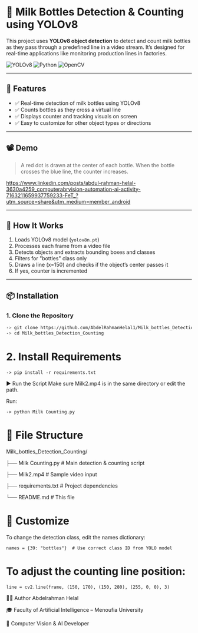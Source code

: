 # 🍼 Milk Bottles Detection & Counting using YOLOv8

This project uses **YOLOv8 object detection** to detect and count milk bottles as they pass through a predefined line in a video stream. It’s designed for real-time applications like monitoring production lines in factories.

![YOLOv8](https://img.shields.io/badge/YOLOv8-Bottle--Detection-green)
![Python](https://img.shields.io/badge/Python-3.10+-yellow)
![OpenCV](https://img.shields.io/badge/OpenCV-RealTime-blue)

---

## 🎯 Features

- ✅ Real-time detection of milk bottles using YOLOv8
- ✅ Counts bottles as they cross a virtual line
- ✅ Displays counter and tracking visuals on screen
- ✅ Easy to customize for other object types or directions

---

## 📽️ Demo

> A red dot is drawn at the center of each bottle. When the bottle crosses the blue line, the counter increases.

https://www.linkedin.com/posts/abdul-rahman-helal-3630a4259_computerabrvision-automation-ai-activity-7163211659937759233-FeT_?utm_source=share&utm_medium=member_android

---

## 🧠 How It Works

1. Loads YOLOv8 model (`yolov8n.pt`)
2. Processes each frame from a video file
3. Detects objects and extracts bounding boxes and classes
4. Filters for "bottles" class only
5. Draws a line (x=150) and checks if the object’s center passes it
6. If yes, counter is incremented

---

## 📦 Installation

### 1. Clone the Repository

```bash
-> git clone https://github.com/AbdelRahmanHelal1/Milk_bottles_Detection_Counting.git
-> cd Milk_bottles_Detection_Counting
```

# 2. Install Requirements
```
-> pip install -r requirements.txt
```

▶️ Run the Script
Make sure Milk2.mp4 is in the same directory or edit the path.

Run:

``` 
-> python Milk Counting.py

```
# 📂 File Structure

Milk_bottles_Detection_Counting/

├──  Milk Counting.py        # Main detection & counting script

├── Milk2.mp4                 # Sample video input

├── requirements.txt          # Project dependencies

└── README.md                 # This file

# 🔧 Customize
To change the detection class, edit the names dictionary:

```
names = {39: "bottles"}  # Use correct class ID from YOLO model
```
# To adjust the counting line position:

```
line = cv2.line(frame, (150, 170), (150, 280), (255, 0, 0), 3)
```

👨‍💻 Author
Abdelrahman Helal

🎓 Faculty of Artificial Intelligence – Menoufia University

💼 Computer Vision & AI Developer

